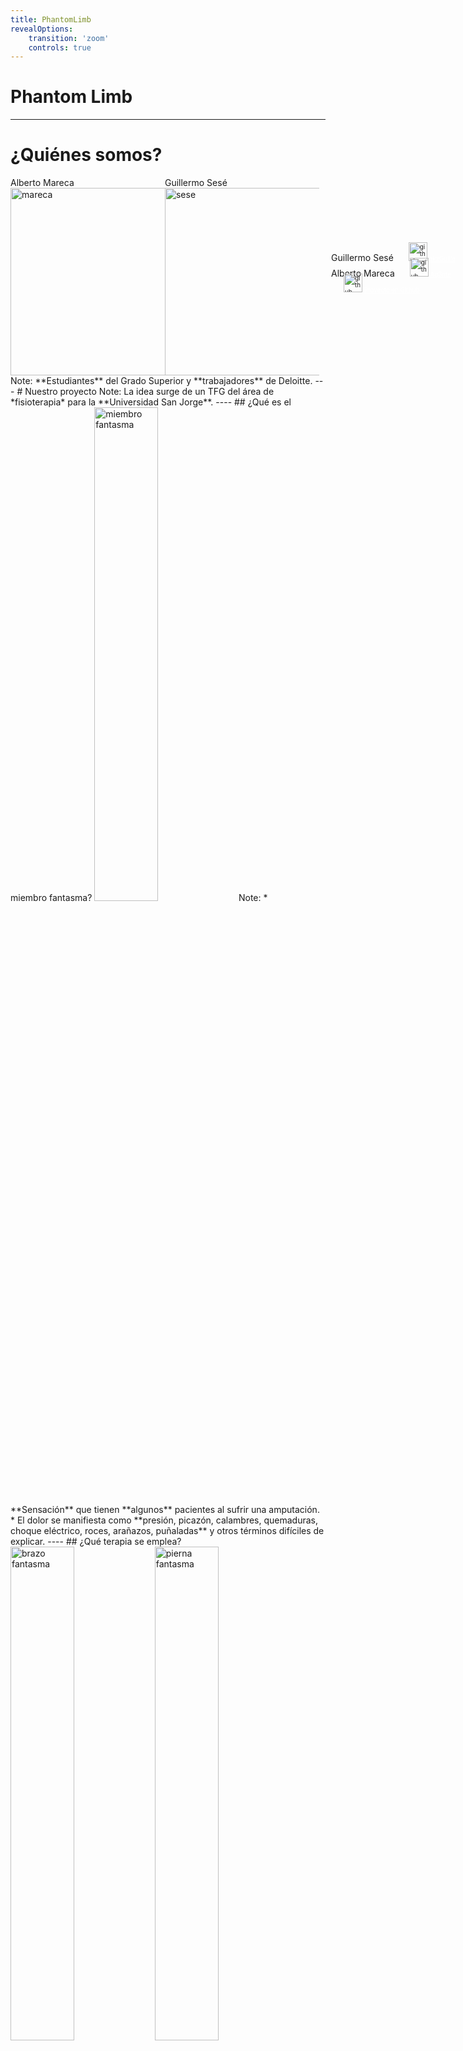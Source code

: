 ```yaml
---
title: PhantomLimb
revealOptions:
    transition: 'zoom'
    controls: true
---
```

# Phantom Limb
<!-- .slide: data-background-video="https://cdn.flixel.com/flixel/40znjlquy1t6aux32ycs.hd.mp4" data-background-video-loop="loop" data-background-video-muted -->
---
# ¿Quiénes somos?
<div style="display: flex" class="dark-bg fragment">
    <div style="width:49%">
        <span>Alberto Mareca</span>
    <img style="width: 300px;" src="assets/images/amareca.png" alt="mareca">  
  </div>
  <div style="width:49%">
    <span>Guillermo Sesé</span>
    <img style="width: 300px;" src="assets/images/gsese.png" alt="sese">  
  </div>
</div>
Note: **Estudiantes** del Grado Superior y **trabajadores** de Deloitte.
---
# Nuestro proyecto
<!-- .slide: data-background-video="https://cdn.flixel.com/flixel/yh4hh7nevbdxewyuuxiy.hd.mp4" data-background-video-loop="loop" data-background-video-muted -->
Note: La idea surge de un TFG del área de *fisioterapia* para la **Universidad San Jorge**.
----
## ¿Qué es el miembro fantasma?
<img style="background:none; border:none; box-shadow:none; width: 45%;"
  src="assets/images/miembro_fantasma.jpg" alt="miembro fantasma">
Note: * **Sensación** que tienen **algunos** pacientes al sufrir una amputación.
*  El dolor se manifiesta como **presión, picazón, calambres, quemaduras, choque eléctrico, roces, arañazos, puñaladas** y otros términos difíciles de explicar.
----
## ¿Qué terapia se emplea?
<div style="width: 100%" class="dark-bg fragment">
<img style="background:none; border:none; box-shadow:none; width: 45%;"
  src="https://giant.gfycat.com/SleepyMealyAnnelida.gif" alt="brazo fantasma">
<img style="background:none; border:none; box-shadow:none; width: 45%;"
  src="https://giant.gfycat.com/WeeEagerBonobo.gif" alt="pierna fantasma">
</div>
Note: * Técnica del **espejo**.
* Engañando a las **neuronas espejo** del cerebro. *(Estas neuronas son las que nos permiten __imitar emociones, gestos, etc__)*
----
## ¿Qué hemos hecho?
Note: * La idea es aplicar las **nuevas tecnologías** a una técnica *"tradicional"*. 
* Llevar a un **entorno virtual** el **entorno tradicional**.
* Fomentar la **recuperación** del paciente mediante **juegos**.
---
<h1 style="color: #272822">HERRAMIENTAS</h1>
<!-- .slide: data-background-video="https://cdn.flixel.com/flixel/imw4b2wdt87wnj4h863h.hd.mp4" data-background-video-loop="loop" data-background-video-muted -->
Note: Se van a indicar **dos áreas** de trabajo:
* La **electrónica**
* El **diseño 3D**
----
## Electrónica
<!-- .slide: data-background-video="https://cdn.flixel.com/flixel/ts1p4x68ezcwbofpgaw2.hd.mp4" data-background-video-loop="loop" data-background-video-muted -->
Note: Se engloba en *electrónica* todo aquello relacionado a la **obtención de datos** y tratamiento de estos.
**IMPORTANTE MENCIONAR:** Las **herramientas de software** y elementos utilizados son **todas gratuitas** (o versiones gratuitas de estas)

----
<h3>Sensores MyoWare</h3>
<img style="background:none; border:none; box-shadow:none; width: 500px;"  src="assets/images/sensor.png" alt="sensor">
Note: * De **pequeño tamaño**. 
* Permiten tratar los datos en *crudo*.
* Se les puede introducir cables de electrodos **externos**.
----
<h3>Arduino UNO</h3>
<img style="background:none; border:none; box-shadow:none; width: 500px;" src="assets/images/arduino.png" alt="arduino">
Note: Microcontrolador **muy popular** y de **bajo coste** con entradas/salidas analógicas y digitales.
----
<h3>Lenguaje C</h3>
<img style="background:none; border:none; box-shadow:none; width: 500px; margin-top: -20px;" src="assets/images/lenguaje_C.png" alt="lenguaje C">
Note: **NO** es **C** como tal, sino archivos con extensión **.ino** que están basados en C.
----
<h1 style="color: #272822; text-shadow: -1px -1px 250px #FFF, 1px -1px 250px #FFF, -1px 1px 250px #FFF, 1px 1px 250px #FFF;">
  DISEÑO</h1>
<!-- .slide: data-background-video="https://cdn.flixel.com/flixel/epccdlfutqekbws2yszf.hd.mp4" data-background-video-loop="loop" data-background-video-muted -->
Note: Se engloba en *diseño* todo aquello relacionado con **mostrar información** en pantalla.
----
<h3>Blender</h3>
<img style="background:none; border:none; box-shadow:none; width: 800px;"  src="https://giant.gfycat.com/NastyIcyHind.gif" alt="blender">
Note: Se utilizó para añadir **_cuerpo_ (rig)** al asset 3D que ya se tenía.
----
<h3>Unity</h3>
<img style="background:none; border:none; box-shadow:none; width: 1000px; margin-top: -20px;"  src="assets/images/unity.png" alt="unity">
Note: Motor gráfico. Utilizada *versión personal*.
----
<h3>C#</h3>
<img style="background:none; border:none; box-shadow:none; width: 750px; margin-top: -35px;"  src="assets/images/lenguaje_CSharp.png" alt="lenguaje c#">
Note: Programado con Visual Studio (perteneciente a Microsoft) en su *versión Community*.
---
<h1 style="color: white; text-shadow: -1px -1px 100px #000, 1px -1px 100px #000, -1px 1px 100px #000, 1px 1px 100px #000;">
  FUNCIONAMIENTO</h1>
Note: Se explicará tanto el funcionamiento **electrónico** como el funcionamiento del apartado de **diseño**.
<!-- .slide: data-background-video="https://cdn.flixel.com/flixel/eb8823rs4soz8p6hdmpl.hd.mp4" data-background-video-loop="loop" data-background-video-muted -->
----
## Lectura de datos
<!-- .slide: data-background-video="https://cdn.flixel.com/flixel/7a0iejyutuuc9p8rdss3.hd.mp4" data-background-video-loop="loop" data-background-video-muted -->
----
### Sensor muscular
<img style="background:none; border:none; box-shadow:none; width: 800px;" src="https://giant.gfycat.com/UnkemptPeskyLeopardseal.gif" alt="instrucciones sensor">
Note: * 3 Electrodos: Medio, Fin, Referencia
  * **Medio**: En medio del músculo con la **misma dirección que éste** 
  * **Fin**: Desde el medio **hasta el final con la misma dirección**
  * **Referencia**: En un **hueso o grupo muscular ajeno** a los que se están midiendo
----
### Arduino
<img style="background:none; border:none; box-shadow:none; width: 800px;" src="https://giant.gfycat.com/ShimmeringTimelyCatbird.gif" alt="lectura de datos arduino">
Note: * **Corre** el programa **continuamente** desde que ésta se enciende. 
* **Lee los datos** desde el pin al que se conecta el sensor.
* Los **envía** por el **puerto serie (USB)** al ordenador.
----
### Conexión al PC
<img style="background:none; border:none; box-shadow:none; width: 400px;" src="https://media.giphy.com/media/9s6BcL4XSgzuM/giphy.gif" alt="lectura de datos arduino">
Note: **Conectar el USB** del arduino al ordenador y **lanzar la aplicación**
----
<h2 style="color: white; text-shadow: -1px -1px 125px #000, 1px -1px 125px #000, -1px 1px 125px #000, 1px 1px 125px #000;">
  APLICACIÓN</h2>
<!-- .slide: data-background-video="https://cdn.flixel.com/flixel/esylem7anpznfzxbcul2.hd.mp4" data-background-video-loop="loop" data-background-video-muted -->
----
<table>
  <tr>
    <td style="text-align: center; border: 0;">
      Menú inicial
      <img style="background:none; border:none; box-shadow:none;" src="https://giant.gfycat.com/ConfusedOpenCanine.gif" alt="menú inicial">
    </td>
    <td style="text-align: center; border: 0;">
      Menú ajustes
      <img style="background:none; border:none; box-shadow:none;" src="https://giant.gfycat.com/EnchantedIgnorantGodwit.gif" alt="menú ajustes">
    </td>
  </tr>
  <tr>
    <td style="text-align: center; border: 0;">
      Modo entreno
      <img style="background:none; border:none; box-shadow:none;" src="https://giant.gfycat.com/ComplicatedZestyAnnelid.gif" alt="modo entreno">
    </td>
    <td style="text-align: center; border: 0;">
      Modo libre
      <img style="background:none; border:none; box-shadow:none;" src="https://giant.gfycat.com/LinearPaltryAdeliepenguin.gif" alt="modo libre">
    </td>
  </tr>
</table>
Note: Remarcar que es una aplicación **principalmente** hecha para PC.
El *modo libre* es el *"campo de pruebas"*, se ha centrado el desarrollo en el **apartado visual y práctico del _juego_**.
---
<h1 style="color: white; text-shadow: -1px -1px 800px #000, 1px -1px 800px #000, -1px 1px 800px #000, 1px 1px 800px #000; margin-top: -150px">Conclusiones</h1>
<!-- .slide: data-background-video="https://cdn.flixel.com/flixel/ypaoqdr7wuda8rv3dvia.hd.mp4" data-background-video-loop="loop" data-background-video-muted -->
Note: * Proyecto con ciertas dificultades:
  * Áreas desconocidas: **tema de SALUD**.
  * Ha habido que aprender bastante e informarse: **Electrónica y Diseño**.
  * Se ha sentido falta de comunicación.
---
<h1 style="color: #272822; margin-top: -200px;">¿Dudas?</h1>
<!-- .slide: data-background-video="https://cdn.flixel.com/flixel/5363uhabodwwrzgnq6vx.hd.mp4" data-background-video-loop="loop" data-background-video-muted -->
---
<h2 style="color: white; text-shadow: -1px -1px 25px #000, 1px -1px 25px #000, -1px 1px 25px #000, 1px 1px 25px #000;">MUCHAS GRACIAS</h2>
<img style="background:none; border:none; box-shadow:none;" src="https://media.giphy.com/media/3aRilV33fWkUw/giphy.gif" alt="agradecimiento" >
<div style="position: absolute; right: 20px; top: 450px;">
  <div>Guillermo Sesé
    <span style="font-size: 0.7em; margin-left: 20px;">
      <img style="background:none; border:none; box-shadow:none; width:30px; margin: -8px 0px;" src="assets/images/github.png" alt="github">
      <a style="text-decoration: underline; color: #FFF;" href="https://github.com/ekzGuille/" target="_blank">ekzGuille</a> 
    </span>
  </div>
  <div>Alberto Mareca
    <span style="font-size: 0.7em; margin-left: 20px;">
      <img style="background:none; border:none; box-shadow:none; width:30px; margin: -8px 0px;" src="assets/images/github.png" alt="github">
      <a style="text-decoration: underline; color: #FFF;" href="https://github.com/amareca/" target="_blank">Ag3nte</a> 
    </span>
  </div>
  <div>
    <span style="font-size: 0.7em; margin-left: 20px;">
      <img style="background:none; border:none; box-shadow:none; width:30px; margin: -8px 0px;"
        src="assets/images/github.png" alt="github">
      <a style="text-decoration: underline; color: #FFF;" href="https://github.com/ekzGuille/PhantomLimb-RA" target="_blank">Proyecto en Github</a>
    </span>
  </div>
</div>
<!-- .slide: data-background-video="https://cdn.flixel.com/flixel/6lg4grqag3u8qciyk7p8.hd.mp4" data-background-video-loop="loop" data-background-video-muted -->
